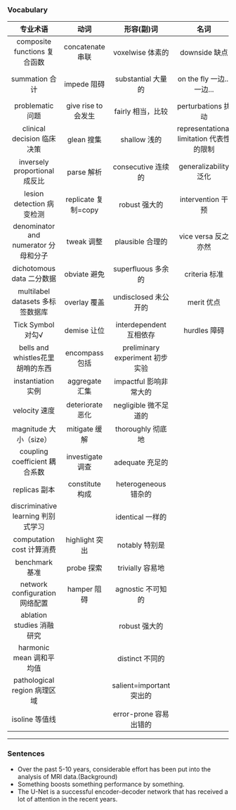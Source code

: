 ### Vocabulary
专业术语|动词|形容(副)词|名词|介词
:--:|:--:|:--:|:--:|:--:
composite functions 复合函数|concatenate 串联|voxelwise 体素的|downside 缺点|with respect to 关于
summation 合计|impede 阻碍|substantial 大量的|on the fly 一边... 一边...|from ...perspecitve 从某角度看
problematic 问题|give rise to 会发生|fairly 相当，比较|perturbations 扰动|correspond to 相当于
clinical decision 临床决策|glean 搜集|shallow 浅的|representational limitation 代表性的限制|in part 部分
inversely proportional 成反比|parse 解析|consecutive 连续的|generalizability 泛化|herein this work 在本工作
lesion detection 病变检测|replicate 复制=copy|robust 强大的|intervention 干预|are dedicated to 致力于
denominator and numerator 分母和分子|tweak 调整|plausible 合理的|vice versa 反之亦然|in terms of 就...而言
dichotomous data 二分数据|obviate 避免|superfluous 多余的|criteria 标准|reside on 在于
multilabel datasets 多标签数据库|overlay 覆盖|undisclosed 未公开的|merit 优点|with the advent of 随着...的到来
Tick Symbol 对勾√|demise 让位|interdependent 互相依存|hurdles 障碍|de facto 事实上
bells and whistles花里胡哨的东西|encompass 包括|preliminary experiment 初步实验||due to 由于
instantiation 实例|aggregate 汇集|impactful 影响非常大的||
velocity 速度|deteriorate 恶化|negligible 微不足道的||
magnitude 大小（size）|mitigate 缓解|thoroughly 彻底地||
coupling coefficient 耦合系数|investigate 调查|adequate 充足的||
replicas 副本|constitute 构成|heterogeneous 错杂的||
discriminative learning 判别式学习||identical 一样的||
computation cost 计算消费|highlight 突出|notably 特别是||
benchmark 基准|probe 探索|trivially 容易地||
network configuration 网络配置|hamper 阻碍|agnostic 不可知的||
ablation studies 消融研究||robust 强大的||
harmonic mean 调和平均值||distinct 不同的||
pathological region 病理区域||salient=important 突出的||
isoline 等值线||error-prone 容易出错的||
----
### Sentences
+ Over the past 5-10 years, considerable effort has been put into the analysis of MRI data.(Background)
+ Something boosts something performance by something.
+ The U-Net is a successful encoder-decoder network that has received a lot of attention in the recent years.
